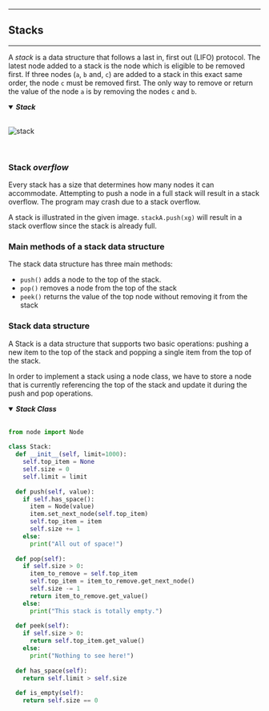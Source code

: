 ___
## Stacks
___
A _stack_ is a data structure that follows a last in, first out (LIFO) protocol. The latest node added to a stack is the node which is eligible to be removed first. If three nodes (`a`, `b` and, `c`) are added to a stack in this exact same order, the node `c` must be removed first. The only way to remove or return the value of the node `a` is by removing the nodes `c` and `b`.

<details open ><summary><em><b>Stack</b></em></summary>
<br>

![stack](https://content.codecademy.com/practice/art-for-practice/stack.png)


</details>
<br>

### Stack _overflow_
Every stack has a size that determines how many nodes it can accommodate. Attempting to push a node in a full stack will result in a stack overflow. The program may crash due to a stack overflow.

A stack is illustrated in the given image. `stackA.push(xg)` will result in a stack overflow since the stack is already full.

### Main methods of a stack data structure

The stack data structure has three main methods: 

- `push()` adds a node to the top of the stack.
- `pop()`  removes a node from the top of the stack
- `peek()`  returns the value of the top node without removing it from the stack

### Stack data structure
A Stack is a data structure that supports two basic operations: pushing a new item to the top of the stack and popping a single item from the top of the stack.

In order to implement a stack using a node class, we have to store a node that is currently referencing the top of the stack and update it during the push and pop operations.

<details open ><summary><em><b>Stack Class</b></em></summary>
<br>

```python
from node import Node
 
class Stack:
  def __init__(self, limit=1000):
    self.top_item = None
    self.size = 0
    self.limit = limit
  
  def push(self, value):
    if self.has_space():
      item = Node(value)
      item.set_next_node(self.top_item)
      self.top_item = item
      self.size += 1
    else:
      print("All out of space!")
 
  def pop(self):
    if self.size > 0:
      item_to_remove = self.top_item
      self.top_item = item_to_remove.get_next_node()
      self.size -= 1
      return item_to_remove.get_value()
    else:
      print("This stack is totally empty.")
  
  def peek(self):
    if self.size > 0:
      return self.top_item.get_value()
    else:
      print("Nothing to see here!")
  
  def has_space(self):
    return self.limit > self.size
  
  def is_empty(self):
    return self.size == 0
```

</details>
<br>
